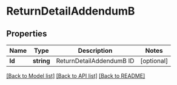# ReturnDetailAddendumB

## Properties
Name | Type | Description | Notes
------------ | ------------- | ------------- | -------------
**Id** | **string** | ReturnDetailAddendumB ID | [optional] 

[[Back to Model list]](../README.md#documentation-for-models) [[Back to API list]](../README.md#documentation-for-api-endpoints) [[Back to README]](../README.md)


